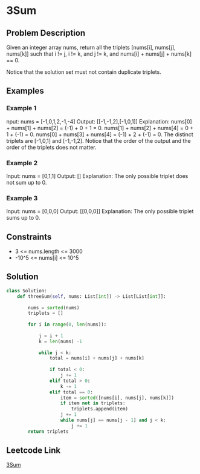 # 3Sum

## Problem Description
Given an integer array nums, return all the triplets [nums[i], nums[j], nums[k]] such that i != j, i != k, and j != k, and nums[i] + nums[j] + nums[k] == 0.<br>

Notice that the solution set must not contain duplicate triplets.<br>

## Examples
### Example 1
nput: nums = [-1,0,1,2,-1,-4]
Output: [[-1,-1,2],[-1,0,1]]
Explanation: 
nums[0] + nums[1] + nums[2] = (-1) + 0 + 1 = 0.
nums[1] + nums[2] + nums[4] = 0 + 1 + (-1) = 0.
nums[0] + nums[3] + nums[4] = (-1) + 2 + (-1) = 0.
The distinct triplets are [-1,0,1] and [-1,-1,2].
Notice that the order of the output and the order of the triplets does not matter.<br>

### Example 2
Input: nums = [0,1,1]
Output: []
Explanation: The only possible triplet does not sum up to 0.<br>

### Example 3
Input: nums = [0,0,0]
Output: [[0,0,0]]
Explanation: The only possible triplet sums up to 0.

## Constraints
- 3 <= nums.length <= 3000
- -10^5 <= nums[i] <= 10^5

## Solution
```python
class Solution:
    def threeSum(self, nums: List[int]) -> List[List[int]]:
        
        nums = sorted(nums)
        triplets = []
        
        for i in range(0, len(nums)):
            
            j = i + 1
            k = len(nums) -1
            
            while j < k:
                total = nums[i] + nums[j] + nums[k]
                
                if total < 0:
                    j += 1
                elif total > 0:
                    k -= 1
                elif total == 0:
                    item = sorted([nums[i], nums[j], nums[k]])
                    if item not in triplets:
                        triplets.append(item)
                    j += 1
                    while nums[j] == nums[j - 1] and j < k:
                        j += 1
        return triplets
```

## Leetcode Link
[3Sum](https://leetcode.com/problems/3sum/)

